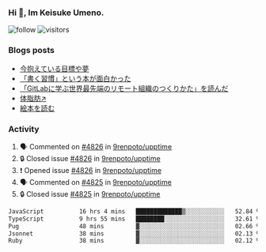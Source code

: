 ### Hi 👋, Im Keisuke Umeno.

<!--
**9renpoto/9renpoto** is a ✨ _special_ ✨ repository because its `README.md` (this file) appears on your GitHub profile.

Here are some ideas to get you started:

- 🔭 I’m currently working on ...
- 🌱 I’m currently learning ...
- 👯 I’m looking to collaborate on ...
- 🤔 I’m looking for help with ...
- 💬 Ask me about ...
- 📫 How to reach me: ...
- 😄 Pronouns: ...
- ⚡ Fun fact: ...
-->

![follow](https://img.shields.io/github/followers/9renpoto?label=Follow&style=social)
![visitors](https://komarev.com/ghpvc/?username=9renpoto&label=Profile%20views&color=0e75b6&style=flat)

### Blogs posts

<!-- BLOG-POST-LIST:START -->
- [今抱えている目標や夢](https://9renpoto.win/entry/2024/12/02/objective)
- [「書く習慣」という本が面白かった](https://9renpoto.win/entry/2024/11/11/leave_a_feeling_sad)
- [「GitLabに学ぶ世界最先端のリモート組織のつくりかた」を読んだ](https://9renpoto.win/entry/2024/09/10/remote_organization)
- [体脂肪↗](https://9renpoto.win/entry/2024/08/12/gaining_fat)
- [絵本を読む](https://9renpoto.win/entry/2024/07/26/picture_book)
<!-- BLOG-POST-LIST:END -->

### Activity

<!--START_SECTION:activity-->
1. 🗣 Commented on [#4826](https://github.com/9renpoto/upptime/issues/4826#issuecomment-2551098640) in [9renpoto/upptime](https://github.com/9renpoto/upptime)
2. 🔒 Closed issue [#4826](https://github.com/9renpoto/upptime/issues/4826) in [9renpoto/upptime](https://github.com/9renpoto/upptime)
3. ❗ Opened issue [#4826](https://github.com/9renpoto/upptime/issues/4826) in [9renpoto/upptime](https://github.com/9renpoto/upptime)
4. 🗣 Commented on [#4825](https://github.com/9renpoto/upptime/issues/4825#issuecomment-2551061884) in [9renpoto/upptime](https://github.com/9renpoto/upptime)
5. 🔒 Closed issue [#4825](https://github.com/9renpoto/upptime/issues/4825) in [9renpoto/upptime](https://github.com/9renpoto/upptime)
<!--END_SECTION:activity-->

<!--START_SECTION:waka-->

```txt
JavaScript          16 hrs 4 mins   █████████████▒░░░░░░░░░░░   52.84 %
TypeScript          9 hrs 55 mins   ████████░░░░░░░░░░░░░░░░░   32.61 %
Pug                 48 mins         ▓░░░░░░░░░░░░░░░░░░░░░░░░   02.66 %
Jsonnet             38 mins         ▓░░░░░░░░░░░░░░░░░░░░░░░░   02.13 %
Ruby                38 mins         ▓░░░░░░░░░░░░░░░░░░░░░░░░   02.12 %
```

<!--END_SECTION:waka-->
